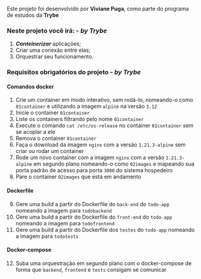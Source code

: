 Este projeto foi desenvolvido por **Viviane Puga**, como parte do programa de estudos da **Trybe**


### Neste projeto você irá: - _by Trybe_
1. **_Conteinerizar_** aplicações;
1. Criar uma conexão entre elas;
1. Orquestrar seu funcionamento.

### Requisitos obrigatórios do projeto - _by Trybe_
#### Comandos docker
1. Crie um container em modo interativo, sem rodá-lo, nomeando-o como `01container` e utilizando a imagem `alpine` na versão `3.12`
2. Inicie o container `01container`
3. Liste os containers filtrando pelo nome `01container`
4. Execute o comando `cat /etc/os-release` no container `01container` sem se acoplar a ele
5. Remova o container `01container`
6. Faça o download da imagem `nginx` com a versão `1.21.3-alpine` sem criar ou rodar um container
7. Rode um novo container com a imagem  `nginx` com a versão `1.21.3-alpine` em segundo plano nomeando-o como `02images` e mapeando sua porta padrão de acesso para porta `3000` do sistema hospedeiro
8. Pare o container `02images` que está em andamento

#### Dockerfile
9. Gere uma build a partir do Dockerfile do `back-end` do `todo-app` nomeando a imagem para `todobackend`
10. Gere uma build a partir do Dockerfile do `front-end` do `todo-app` nomeando a imagem para `todofrontend`
11. Gere uma build a partir do Dockerfile dos `testes` do `todo-app` nomeando a imagem para `todotests`

#### Docker-compose
12. Suba uma orquestração em segundo plano com o docker-compose de forma que `backend`, `frontend` e `tests` consigam se comunicar
